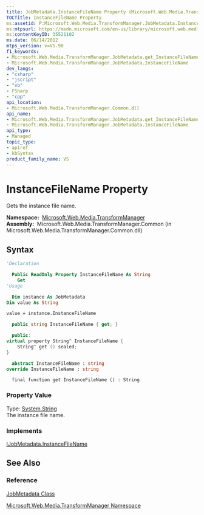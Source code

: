 ```yaml
---
title: JobMetadata.InstanceFileName Property (Microsoft.Web.Media.TransformManager)
TOCTitle: InstanceFileName Property
ms:assetid: P:Microsoft.Web.Media.TransformManager.JobMetadata.InstanceFileName
ms:mtpsurl: https://msdn.microsoft.com/en-us/library/microsoft.web.media.transformmanager.jobmetadata.instancefilename(v=VS.90)
ms:contentKeyID: 35521102
ms.date: 06/14/2012
mtps_version: v=VS.90
f1_keywords:
- Microsoft.Web.Media.TransformManager.JobMetadata.get_InstanceFileName
- Microsoft.Web.Media.TransformManager.JobMetadata.InstanceFileName
dev_langs:
- "csharp"
- "jscript"
- "vb"
- FSharp
- "cpp"
api_location:
- Microsoft.Web.Media.TransformManager.Common.dll
api_name:
- Microsoft.Web.Media.TransformManager.JobMetadata.get_InstanceFileName
- Microsoft.Web.Media.TransformManager.JobMetadata.InstanceFileName
api_type:
- Managed
topic_type:
- apiref
- kbSyntax
product_family_name: VS
---
```


# InstanceFileName Property

Gets the instance file name.

**Namespace:**  [Microsoft.Web.Media.TransformManager](microsoft-web-media-transformmanager-namespace.md)  
**Assembly:**  Microsoft.Web.Media.TransformManager.Common (in Microsoft.Web.Media.TransformManager.Common.dll)

## Syntax

```vb
'Declaration

  Public ReadOnly Property InstanceFileName As String
    Get
'Usage

  Dim instance As JobMetadata
Dim value As String

value = instance.InstanceFileName
```

```csharp
  public string InstanceFileName { get; }
```

```cpp
  public:
virtual property String^ InstanceFileName {
    String^ get () sealed;
}
```

``` fsharp
  abstract InstanceFileName : string
override InstanceFileName : string
```

```jscript
  final function get InstanceFileName () : String
```

### Property Value

Type: [System.String](https://msdn.microsoft.com/library/s1wwdcbf)  
The instance file name.  

### Implements

[IJobMetadata.InstanceFileName](ijobmetadata-instancefilename-property-microsoft-web-media-transformmanager.md)  

## See Also

### Reference

[JobMetadata Class](jobmetadata-class-microsoft-web-media-transformmanager.md)

[Microsoft.Web.Media.TransformManager Namespace](microsoft-web-media-transformmanager-namespace.md)

